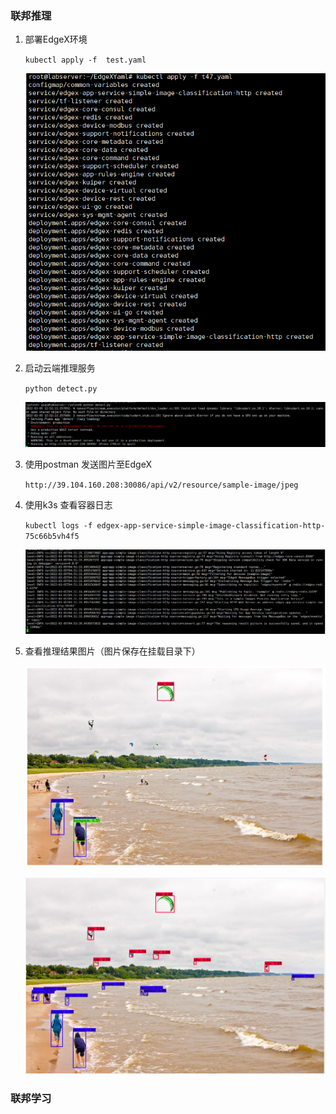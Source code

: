 ### 联邦推理

1. 部署EdgeX环境

   `kubectl apply -f  test.yaml`

   ![image-20220305125202136](../img/%E8%81%94%E9%82%A6%E6%8E%A8%E7%90%86%E5%8F%8A%E8%81%94%E9%82%A6%E6%8E%A8%E7%90%86%E6%89%A7%E8%A1%8C%E6%B5%81%E7%A8%8B/image-20220305125202136.png)

2. 启动云端推理服务

   `python detect.py`

   ![image-20220305125226350](../img/%E8%81%94%E9%82%A6%E6%8E%A8%E7%90%86%E5%8F%8A%E8%81%94%E9%82%A6%E6%8E%A8%E7%90%86%E6%89%A7%E8%A1%8C%E6%B5%81%E7%A8%8B/image-20220305125226350.png)

3. 使用postman 发送图片至EdgeX

   `http://39.104.160.208:30086/api/v2/resource/sample-image/jpeg`

4. 使用k3s 查看容器日志

    `kubectl logs -f edgex-app-service-simple-image-classification-http-75c66b5vh4f5`

   ![image-20220305125355688](../img/%E8%81%94%E9%82%A6%E6%8E%A8%E7%90%86%E5%8F%8A%E8%81%94%E9%82%A6%E6%8E%A8%E7%90%86%E6%89%A7%E8%A1%8C%E6%B5%81%E7%A8%8B/image-20220305125355688.png)

5. 查看推理结果图片（图片保存在挂载目录下）

   ![image-20220305125605147](../img/%E8%81%94%E9%82%A6%E6%8E%A8%E7%90%86%E5%8F%8A%E8%81%94%E9%82%A6%E6%8E%A8%E7%90%86%E6%89%A7%E8%A1%8C%E6%B5%81%E7%A8%8B/image-20220305125605147.png)

   ![image-20220305130150061](../img/%E8%81%94%E9%82%A6%E6%8E%A8%E7%90%86%E5%8F%8A%E8%81%94%E9%82%A6%E6%8E%A8%E7%90%86%E6%89%A7%E8%A1%8C%E6%B5%81%E7%A8%8B/image-20220305130150061.png)

### 联邦学习

